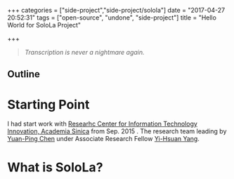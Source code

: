 +++
categories = ["side-project","side-project/solola"]
date = "2017-04-27 20:52:31"
tags = ["open-source", "undone", "side-project"]
title = "Hello World for SoloLa Project"

+++

> *Transcription is never a nightmare again.*


## Outline
<!-- toc -->
<!-- more -->

# Starting Point
I had start work with [Researhc Center for Information Technology Innovation, Academia Sinica](https://www.citi.sinica.edu.tw/en/) from Sep. 2015 . The research team leading by [Yuan-Ping Chen](http://yp-chen.com/) under Associate Research Fellow [Yi-Hsuan Yang](http://mac.citi.sinica.edu.tw/~yang/).

# What is SoloLa?
